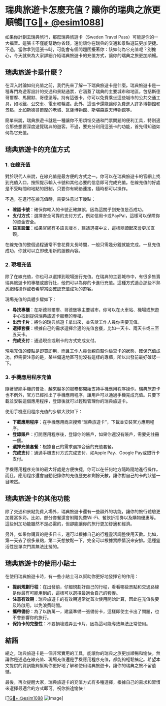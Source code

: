 # 瑞典旅遊卡怎麼充值？讓你的瑞典之旅更順暢[[TG💪+ @esim1088](https://t.me/s/esim1088)]

如果你計劃去瑞典旅行，那麼瑞典旅遊卡（Sweden Travel Pass）可能是你的一大福音。這張卡不僅能幫助你省錢，還能讓你在瑞典的交通和景點遊玩更加便捷。不過，當你拿到這張卡時，可能會有個問題困擾著你：該如何為它充值呢？別擔心，今天就來為大家詳細介紹瑞典旅遊卡的充值方式，讓你的瑞典之旅更加順暢。

## 瑞典旅遊卡是什麼？

在深入討論如何充值之前，我們先來了解一下瑞典旅遊卡是什麼。瑞典旅遊卡是一種專門為遊客設計的交通和景點通票，它涵蓋了瑞典的主要城市和地區，包括斯德哥爾摩、馬爾默、哥德堡等。持有這張卡，你可以免費乘坐這些城市的公共交通工具，如地鐵、公交車、電車和輪渡。此外，這張卡還能讓你免費進入許多博物館和景點，比如斯德哥爾摩的老城、瓦薩博物館、斯堪森露天博物館等。

簡單來說，瑞典旅遊卡就是一種讓你不用煩惱交通和門票問題的便利工具，特別適合那些想要深度遊覽瑞典的遊客。不過，要充分利用這張卡的功能，首先得知道如何為它充值。

## 瑞典旅遊卡的充值方式

### 1. 在線充值

對於現代人來說，在線充值是最方便的方式之一。你可以在瑞典旅遊卡的官網上找到充值入口，按照提示輸入卡號和其他必要的信息即可完成充值。在線充值的好處是不受時間和地點的限制，只要你有網絡連接，隨時都可以操作。

不過，在進行在線充值時，需要注意以下幾點：

- **確認卡號**：確保你輸入的卡號正確無誤，因為這關乎到充值是否成功。
- **支付方式**：選擇安全可靠的支付方式，例如信用卡或PayPal，這樣可以保障你的資金安全。
- **語言設置**：如果官網有多語言版本，建議選擇中文，這樣閱讀起來會更加直觀。

在線充值的整個過程通常不會花費太長時間，一般只需幾分鐘就能完成。一旦充值成功，你就可以立即使用新的服務內容。

### 2. 現場充值

除了在線充值，你也可以選擇到現場進行充值。在瑞典的主要城市中，有很多售賣瑞典旅遊卡的專櫃或旅行社，他們可以為你的卡進行充值。這種方式適合那些不熟悉網絡操作或者希望當面確認充值成功的遊客。

現場充值的具體步驟如下：

- **尋找專櫃**：在斯德哥爾摩、哥德堡等主要城市，你可以在火車站、機場或旅遊中心找到提供瑞典旅遊卡服務的專櫃。
- **出示卡片**：將你的瑞典旅遊卡拿出來，並告訴工作人員你需要充值。
- **選擇套餐**：根據自己的需求選擇合適的充值套餐，比如一天卡、兩天卡或三至五天卡。
- **完成支付**：通過現金或刷卡的方式完成支付。

現場充值的優點是即買即用，而且工作人員會親自幫你檢查卡的狀態，確保充值成功。但需要注意的是，某些偏遠地區可能沒有這樣的專櫃，所以出發前最好確認一下。

### 3. 手機應用程序充值

隨著智能手機的普及，越來越多的服務都開始支持手機應用程序操作。瑞典旅遊卡也不例外，官方已經推出了手機應用程序，讓用戶可以通過手機完成充值。只要下載並安裝這個應用程序，登錄後就可以輕鬆管理你的瑞典旅遊卡。

使用手機應用程序充值的步驟大致如下：

- **下載應用程序**：在手機應用商店搜索“瑞典旅遊卡”，下載並安裝官方應用程序。
- **登錄賬戶**：打開應用程序後，登錄你的賬戶，如果你還沒有賬戶，需要先註冊一個。
- **選擇充值套餐**：根據自己的需求選擇合適的充值套餐。
- **完成支付**：通過手機支付方式完成支付，如Apple Pay、Google Pay或銀行卡支付。

手機應用程序充值的最大好處是方便快捷，你可以在任何地方隨時隨地進行操作。而且，應用程序還會自動記錄你的充值歷史和剩餘天數，讓你對自己的卡的狀態一目瞭然。

## 瑞典旅遊卡的其他功能

除了交通和景點免費入場外，瑞典旅遊卡還有一些額外的功能，讓你的旅行體驗更加豐富多彩。比如，部分套餐還會附贈免費Wi-Fi、餐飲折扣券以及購物優惠等。這些附加功能雖然不是必需的，但卻能讓你的旅行更加舒適和經濟。

另外，如果你購買的是多日卡，還可以根據自己的行程靈活調整使用天數。比如，第一天去了很多景點，第二天想放鬆一下，完全可以根據實際情況來安排。這種靈活性是單次門票無法比擬的。

## 瑞典旅遊卡的使用小貼士

在使用瑞典旅遊卡時，有一些小貼士可以幫助你更好地發揮它的作用：

- **提前規劃行程**：在出發前，仔細規劃好自己的行程，看看哪些景點和交通路線是你最有可能用到的，這樣可以選擇最適合自己的套餐。
- **注意有效期**：瑞典旅遊卡的有效期通常從首次使用開始計算，因此在充值後要及時啟用，以免浪費時間。
- **攜帶備份**：為了以防萬一，建議準備一張備份卡，這樣即使主卡出了問題，也不會影響你的旅行。
- **保持卡的完整性**：不要損壞或弄丟卡片，因為這可能導致無法正常使用。

## 結語

總之，瑞典旅遊卡是一個非常實用的工具，能讓你的瑞典之旅更加順暢和愉快。無論你是通過在線充值、現場充值還是手機應用程序充值，都能夠輕鬆搞定。希望本文提供的資訊能夠幫助你更好地了解和使用瑞典旅遊卡，讓你的瑞典之旅不留遺憾。

最後，再次提醒大家，瑞典旅遊卡的充值方式有多種選擇，根據自己的需求和習慣來選擇最適合的方式即可。祝你旅途愉快！

[[TG💪+ @esim1088](https://t.me/s/esim1088) ![Image](https://i.postimg.cc/4NQfJmqS/Snipaste-2025-05-13-00-14-12.png)]